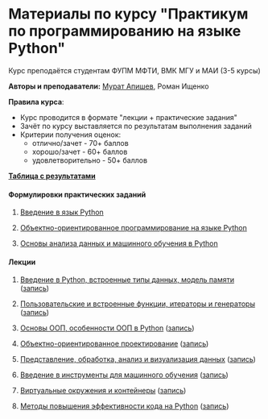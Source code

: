<h1>Материалы по курсу "Практикум по программированию на языке Python"</h1>

Курс преподаётся студентам ФУПМ МФТИ, ВМК МГУ и МАИ (3-5 курсы)

__Авторы и преподаватели:__ [Мурат Апишев](http://www.machinelearning.ru/wiki/index.php?title=Участник:Mapishev), Роман Ищенко

__Правила курса__:

- Курс проводится в формате "лекции + практические задания"
- Зачёт по курсу выставляется по результатам выполнения заданий
- Критерии получения оценок:
  - отлично/зачет - 70+ баллов
  - хорошо/зачет - 60+ баллов
  - удовлетворительно - 50+ баллов

[__Таблица с результатами__](https://docs.google.com/spreadsheets/d/1lIIA5ahi6cAIVdpbyXT2puJdPGWju-9J99cH_NFf1rI/edit?usp=sharing)

<h4>Формулировки практических заданий</h4>

1. [Введение в язык Python](https://github.com/MelLain/mipt-python/blob/spring-2021/tasks/01-intro.ipynb)

2. [Объектно-ориентированное программирование на языке Python](https://github.com/MelLain/mipt-python/blob/spring-2021/tasks/02-design.ipynb)

3. [Основы анализа данных и машинного обучения в Python](https://github.com/MelLain/mipt-python/blob/spring-2021/tasks/03-data-ml.ipynb)

<h4>Лекции</h4>

1. [Введение в Python, встроенные типы данных, модель памяти](https://github.com/MelLain/mipt-python/blob/spring-2021/lectures/01-intro.ipynb) ([запись](https://www.youtube.com/watch?v=zLa-BdnlAWU))

2. [Пользовательские и встроенные функции, итераторы и генераторы](https://github.com/MelLain/mipt-python/blob/spring-2021/lectures/02-functions.ipynb) ([запись](https://www.youtube.com/watch?v=hrETFehgOvM))

3. [Основы ООП, особенности ООП в Python](https://github.com/MelLain/mipt-python/blob/spring-2021/lectures/03-classes.ipynb) ([запись](https://youtu.be/QBFbQjErI5k))

4. [Объектно-ориентированное проектирование](https://github.com/MelLain/mipt-python/blob/spring-2021/lectures/04-design.ipynb) ([запись](https://www.youtube.com/watch?v=xDulssusOQM))

5. [Представление, обработка, анализ и визуализация данных](https://github.com/MelLain/mipt-python/blob/spring-2021/lectures/05-data.ipynb) ([запись](https://youtu.be/8Zh7OGRdFB0))

6. [Введение в инструменты для машинного обучения](https://github.com/MelLain/mipt-python/blob/spring-2021/lectures/06-ml.ipynb) ([запись](https://www.youtube.com/watch?v=cbTXOZ_KKNU))

7. [Виртуальные окружения и контейнеры](https://github.com/MelLain/mipt-python/blob/spring-2021/lectures/07-environment.ipynb) ([запись](https://www.youtube.com/watch?v=PC4d1tW_hJU))

8. [Методы повышения эффективности кода на Python](https://github.com/MelLain/mipt-python/blob/spring-2021/lectures/08-efficiency.ipynb) ([запись](https://www.youtube.com/watch?v=w3fnI2IHXzU))